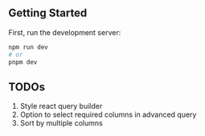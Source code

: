 ## Getting Started

First, run the development server:

```bash
npm run dev
# or
pnpm dev
```

## TODOs

1. Style react query builder
2. Option to select required columns in advanced query
3. Sort by multiple columns

